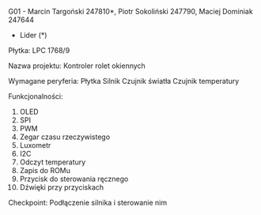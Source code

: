 G01 - Marcin Targoński 247810*, Piotr Sokoliński 247790, Maciej Dominiak 247644
 - Lider (*)

Płytka:
LPC 1768/9

Nazwa projektu:
Kontroler rolet okiennych

Wymagane peryferia:
Płytka
Silnik
Czujnik światła
Czujnik temperatury

Funkcjonalności:
1. OLED
2. SPI
3. PWM
4. Zegar czasu rzeczywistego
5. Luxometr
6. I2C
7. Odczyt temperatury
8. Zapis do ROMu
9. Przycisk do sterowania ręcznego
10. Dźwięki przy przyciskach

Checkpoint:
Podłączenie silnika i sterowanie nim
